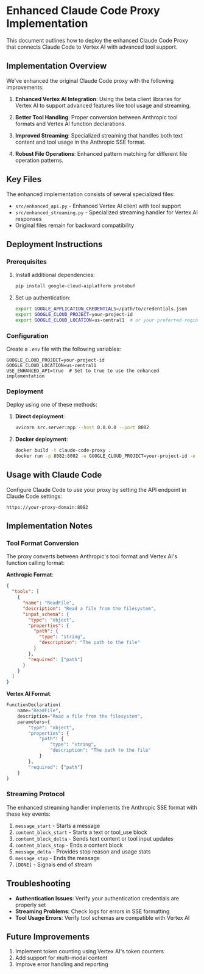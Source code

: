 # Enhanced Claude Code Proxy Implementation

This document outlines how to deploy the enhanced Claude Code Proxy that connects Claude Code to Vertex AI with advanced tool support.

## Implementation Overview

We've enhanced the original Claude Code proxy with the following improvements:

1. **Enhanced Vertex AI Integration**: Using the beta client libraries for Vertex AI to support advanced features like tool usage and streaming.

2. **Better Tool Handling**: Proper conversion between Anthropic tool formats and Vertex AI function declarations.

3. **Improved Streaming**: Specialized streaming that handles both text content and tool usage in the Anthropic SSE format.

4. **Robust File Operations**: Enhanced pattern matching for different file operation patterns.

## Key Files

The enhanced implementation consists of several specialized files:

- `src/enhanced_api.py` - Enhanced Vertex AI client with tool support
- `src/enhanced_streaming.py` - Specialized streaming handler for Vertex AI responses
- Original files remain for backward compatibility

## Deployment Instructions

### Prerequisites

1. Install additional dependencies:
   ```bash
   pip install google-cloud-aiplatform protobuf
   ```

2. Set up authentication:
   ```bash
   export GOOGLE_APPLICATION_CREDENTIALS=/path/to/credentials.json
   export GOOGLE_CLOUD_PROJECT=your-project-id
   export GOOGLE_CLOUD_LOCATION=us-central1  # or your preferred region
   ```

### Configuration

Create a `.env` file with the following variables:
```
GOOGLE_CLOUD_PROJECT=your-project-id
GOOGLE_CLOUD_LOCATION=us-central1
USE_ENHANCED_API=true  # Set to true to use the enhanced implementation
```

### Deployment

Deploy using one of these methods:

1. **Direct deployment**:
   ```bash
   uvicorn src.server:app --host 0.0.0.0 --port 8082
   ```

2. **Docker deployment**:
   ```bash
   docker build -t claude-code-proxy .
   docker run -p 8082:8082 -e GOOGLE_CLOUD_PROJECT=your-project-id -e GOOGLE_CLOUD_LOCATION=us-central1 claude-code-proxy
   ```

## Usage with Claude Code

Configure Claude Code to use your proxy by setting the API endpoint in Claude Code settings:
```
https://your-proxy-domain:8082
```

## Implementation Notes

### Tool Format Conversion

The proxy converts between Anthropic's tool format and Vertex AI's function calling format:

**Anthropic Format**:
```json
{
  "tools": [
    {
      "name": "ReadFile",
      "description": "Read a file from the filesystem",
      "input_schema": {
        "type": "object",
        "properties": {
          "path": {
            "type": "string",
            "description": "The path to the file"
          }
        },
        "required": ["path"]
      }
    }
  ]
}
```

**Vertex AI Format**:
```python
FunctionDeclaration(
    name="ReadFile",
    description="Read a file from the filesystem",
    parameters={
        "type": "object",
        "properties": {
            "path": {
                "type": "string",
                "description": "The path to the file"
            }
        },
        "required": ["path"]
    }
)
```

### Streaming Protocol

The enhanced streaming handler implements the Anthropic SSE format with these key events:

1. `message_start` - Starts a message
2. `content_block_start` - Starts a text or tool_use block
3. `content_block_delta` - Sends text content or tool input updates
4. `content_block_stop` - Ends a content block
5. `message_delta` - Provides stop reason and usage stats
6. `message_stop` - Ends the message
7. `[DONE]` - Signals end of stream

## Troubleshooting

- **Authentication Issues**: Verify your authentication credentials are properly set
- **Streaming Problems**: Check logs for errors in SSE formatting
- **Tool Usage Errors**: Verify tool schemas are compatible with Vertex AI

## Future Improvements

1. Implement token counting using Vertex AI's token counters
2. Add support for multi-modal content
3. Improve error handling and reporting